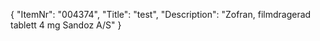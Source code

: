 {
  "ItemNr": "004374",
  "Title": "test",
  "Description": "Zofran, filmdragerad tablett 4 mg Sandoz A/S"
}